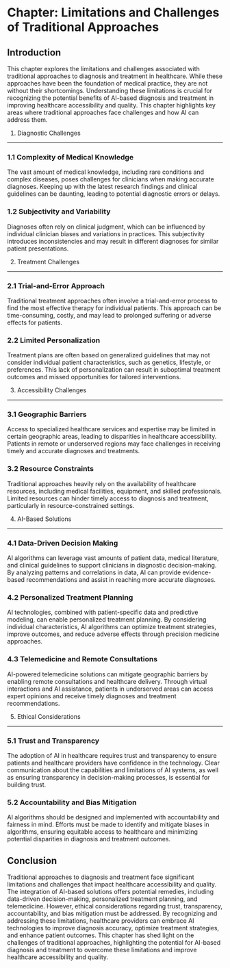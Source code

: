 Chapter: Limitations and Challenges of Traditional Approaches
=============================================================

Introduction
------------

This chapter explores the limitations and challenges associated with traditional approaches to diagnosis and treatment in healthcare. While these approaches have been the foundation of medical practice, they are not without their shortcomings. Understanding these limitations is crucial for recognizing the potential benefits of AI-based diagnosis and treatment in improving healthcare accessibility and quality. This chapter highlights key areas where traditional approaches face challenges and how AI can address them.

1. Diagnostic Challenges
------------------------

### 1.1 Complexity of Medical Knowledge

The vast amount of medical knowledge, including rare conditions and complex diseases, poses challenges for clinicians when making accurate diagnoses. Keeping up with the latest research findings and clinical guidelines can be daunting, leading to potential diagnostic errors or delays.

### 1.2 Subjectivity and Variability

Diagnoses often rely on clinical judgment, which can be influenced by individual clinician biases and variations in practices. This subjectivity introduces inconsistencies and may result in different diagnoses for similar patient presentations.

2. Treatment Challenges
-----------------------

### 2.1 Trial-and-Error Approach

Traditional treatment approaches often involve a trial-and-error process to find the most effective therapy for individual patients. This approach can be time-consuming, costly, and may lead to prolonged suffering or adverse effects for patients.

### 2.2 Limited Personalization

Treatment plans are often based on generalized guidelines that may not consider individual patient characteristics, such as genetics, lifestyle, or preferences. This lack of personalization can result in suboptimal treatment outcomes and missed opportunities for tailored interventions.

3. Accessibility Challenges
---------------------------

### 3.1 Geographic Barriers

Access to specialized healthcare services and expertise may be limited in certain geographic areas, leading to disparities in healthcare accessibility. Patients in remote or underserved regions may face challenges in receiving timely and accurate diagnoses and treatments.

### 3.2 Resource Constraints

Traditional approaches heavily rely on the availability of healthcare resources, including medical facilities, equipment, and skilled professionals. Limited resources can hinder timely access to diagnosis and treatment, particularly in resource-constrained settings.

4. AI-Based Solutions
---------------------

### 4.1 Data-Driven Decision Making

AI algorithms can leverage vast amounts of patient data, medical literature, and clinical guidelines to support clinicians in diagnostic decision-making. By analyzing patterns and correlations in data, AI can provide evidence-based recommendations and assist in reaching more accurate diagnoses.

### 4.2 Personalized Treatment Planning

AI technologies, combined with patient-specific data and predictive modeling, can enable personalized treatment planning. By considering individual characteristics, AI algorithms can optimize treatment strategies, improve outcomes, and reduce adverse effects through precision medicine approaches.

### 4.3 Telemedicine and Remote Consultations

AI-powered telemedicine solutions can mitigate geographic barriers by enabling remote consultations and healthcare delivery. Through virtual interactions and AI assistance, patients in underserved areas can access expert opinions and receive timely diagnoses and treatment recommendations.

5. Ethical Considerations
-------------------------

### 5.1 Trust and Transparency

The adoption of AI in healthcare requires trust and transparency to ensure patients and healthcare providers have confidence in the technology. Clear communication about the capabilities and limitations of AI systems, as well as ensuring transparency in decision-making processes, is essential for building trust.

### 5.2 Accountability and Bias Mitigation

AI algorithms should be designed and implemented with accountability and fairness in mind. Efforts must be made to identify and mitigate biases in algorithms, ensuring equitable access to healthcare and minimizing potential disparities in diagnosis and treatment outcomes.

Conclusion
----------

Traditional approaches to diagnosis and treatment face significant limitations and challenges that impact healthcare accessibility and quality. The integration of AI-based solutions offers potential remedies, including data-driven decision-making, personalized treatment planning, and telemedicine. However, ethical considerations regarding trust, transparency, accountability, and bias mitigation must be addressed. By recognizing and addressing these limitations, healthcare providers can embrace AI technologies to improve diagnosis accuracy, optimize treatment strategies, and enhance patient outcomes. This chapter has shed light on the challenges of traditional approaches, highlighting the potential for AI-based diagnosis and treatment to overcome these limitations and improve healthcare accessibility and quality.
